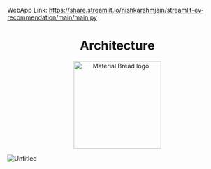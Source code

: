 WebApp Link: https://share.streamlit.io/nishkarshmjain/streamlit-ev-recommendation/main/main.py

<h1 align="center">Architecture</h1>
<p align="center">
  <img width="200" src="![123](https://user-images.githubusercontent.com/41811713/172612999-235cebc5-8010-45cf-be94-16726c83a29a.png)" alt="Material Bread logo">
</p>


![Untitled](https://user-images.githubusercontent.com/41811713/172613272-3e86a872-d37b-4b8e-b025-85a3ab86a4d2.jpg)
